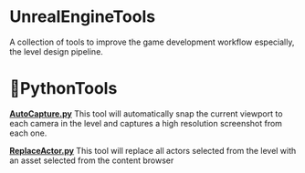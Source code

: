 # UnrealEngineTools
A collection of tools to improve the game development workflow especially, the level design pipeline.

# 🔧PythonTools

**[AutoCapture.py](../master/PythonTools/AutoCapture.py)**
This tool will automatically snap the current viewport to each camera in the level and captures a high resolution screenshot from each one.

**[ReplaceActor.py](../master/PythonTools/ReplaceActor.py)**
This tool will replace all actors selected from the level with an asset selected from the content browser

